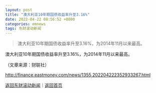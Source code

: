 ```yaml
---
layout: post
title: "澳大利亚10年期国债收益率升至3.16%"
date: 2022-04-22 08:56:52 +0800
categories: emnews
tags: 东财滚动新闻
---
```

> 澳大利亚10年期国债收益率升至3.16%，为2014年11月以来最高。

<p>澳大利亚10年期国债收益率升至3.16%，为2014年11月以来最高。</p><p class="em_media">（文章来源：财联社）</p>

<http://finance.eastmoney.com/news/1355,202204222352933267.html>

[返回东财滚动新闻](//finews.withounder.com/emnews/)｜[返回首页](//finews.withounder.com/)
